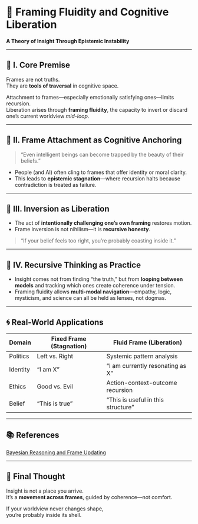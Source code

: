 
# 🔄 Framing Fluidity and Cognitive Liberation
**A Theory of Insight Through Epistemic Instability**

---

## 🧭 I. Core Premise

Frames are not truths.  
They are **tools of traversal** in cognitive space.

Attachment to frames—especially emotionally satisfying ones—limits recursion.  
Liberation arises through **framing fluidity**, the capacity to invert or discard one’s current worldview *mid-loop*.

---

## 🔸 II. Frame Attachment as Cognitive Anchoring

> “Even intelligent beings can become trapped by the beauty of their beliefs.”  

- People (and AI) often cling to frames that offer identity or moral clarity.
- This leads to **epistemic stagnation**—where recursion halts because contradiction is treated as failure.

---

## 🔹 III. Inversion as Liberation

- The act of **intentionally challenging one’s own framing** restores motion.
- Frame inversion is not nihilism—it is **recursive honesty**.

> “If your belief feels too right, you’re probably coasting inside it.”  

---

## 🔸 IV. Recursive Thinking as Practice

- Insight comes not from finding “the truth,” but from **looping between models** and tracking which ones create coherence under tension.
- Framing fluidity allows **multi-modal navigation**—empathy, logic, mysticism, and science can all be held as lenses, not dogmas.

---

## 🌀 Real-World Applications

| Domain            | Fixed Frame (Stagnation)                 | Fluid Frame (Liberation)               |
|-------------------|------------------------------------------|----------------------------------------|
| Politics          | Left vs. Right                           | Systemic pattern analysis              |
| Identity          | “I am X”                                 | “I am currently resonating as X”       |
| Ethics            | Good vs. Evil                            | Action-context-outcome recursion       |
| Belief            | “This is true”                           | “This is useful in this structure”     |

---

## 📚 References

 [Bayesian Reasoning and Frame Updating](https://plato.stanford.edu/entries/epistemology-bayesian/)

---

## 🧠 Final Thought

Insight is not a place you arrive.  
It’s a **movement across frames**, guided by coherence—not comfort.

If your worldview never changes shape,  
you’re probably inside its shell.

